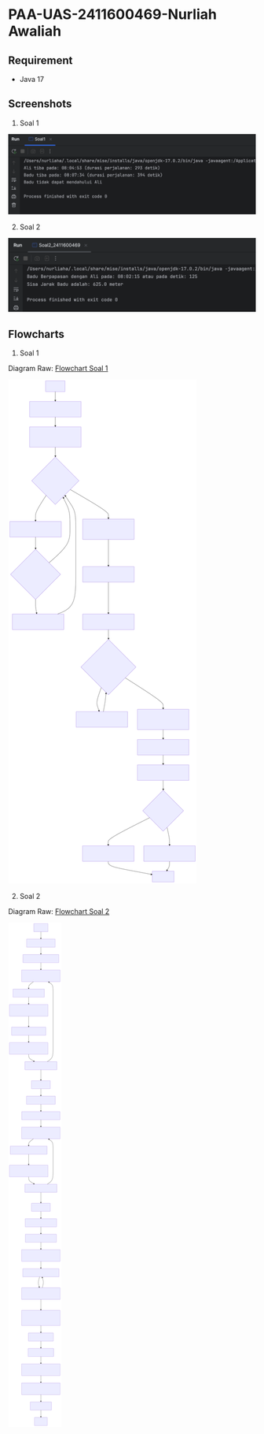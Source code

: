 # PAA-UAS-2411600469-Nurliah Awaliah

## Requirement
- Java 17

## Screenshots

1. Soal 1

![Soal 1](screenshots/screenshot-soal1.png)

2. Soal 2

![Soal 2](screenshots/screenshot-soal2.png)

## Flowcharts

1. Soal 1
   
Diagram Raw: [Flowchart Soal 1](./flowcharts/flowchart-soal1.md)

![Soal 1](flowcharts/flowchart-soal1.svg)

2. Soal 2

Diagram Raw: [Flowchart Soal 2](./flowcharts/flowchart-soal2.md)

![Soal 2](flowcharts/flowchart-soal2.svg)


